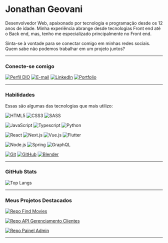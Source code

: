 # Jonathan Geovani

Desenvolvedor Web, apaixonado por tecnologia e programação desde os 12 anos de idade. Minha experiência abrange desde tecnologias Front end até o Back end, mas, tenho me especializado principalmente no Front end.

Sinta-se à vontade para se conectar comigo em minhas redes sociais. Quem sabe não podemos trabalhar em um projeto juntos?

---

### Conecte-se comigo

[![Perfil DIO](https://img.shields.io/badge/-Meu%20Perfil%20na%20DIO-30A3DC?style=for-the-badge)](https://www.dio.me/users/dongeovanimenor/)
[![E-mail](https://img.shields.io/badge/-Email-000?style=for-the-badge&logo=microsoft-outlook&logoColor=E94D5F)](mailto:dongeovanimenor@gmail.com)
[![LinkedIn](https://img.shields.io/badge/-LinkedIn-000?style=for-the-badge&logo=linkedin&logoColor=30A3DC)](https://www.linkedin.com/in/jonathan-geovani/)
[![Portfolio](https://img.shields.io/badge/-Portfólio-000?style=for-the-badge&logo=vercel&logoColor=FAFAFA)](https://jonathangeovani.vercel.app/)

---

### Habilidades

Essas são algumas das tecnologias que mais utilizo:

![HTML5](https://img.shields.io/badge/HTML-000?style=for-the-badge&logo=html5&logoColor=E34F26)
![CSS3](https://img.shields.io/badge/CSS3-000?style=for-the-badge&logo=css3&logoColor=1572B6)
![SASS](https://img.shields.io/badge/SASS-000?style=for-the-badge&logo=sass&logoColor=CC6699)

![JavaScript](https://img.shields.io/badge/JavaScript-000?style=for-the-badge&logo=javascript&logoColor=F7DF1E)
![Typescript](https://img.shields.io/badge/Typescript-000?style=for-the-badge&logo=typescript&logoColor=3178C6)
![Python](https://img.shields.io/badge/Python-000?style=for-the-badge&logo=python&logoColor=3776AB)

![React](https://img.shields.io/badge/React-000?style=for-the-badge&logo=react&logoColor=61DAFB)
![Next.js](https://img.shields.io/badge/Next.js-000?style=for-the-badge&logo=next.js&logoColor=FFFFFF)
![Vue.js](https://img.shields.io/badge/Vue.js-000?style=for-the-badge&logo=vue.js&logoColor=4FC08D)
![Flutter](https://img.shields.io/badge/Flutter-000?style=for-the-badge&logo=flutter&logoColor=02569B)

![Node.js](https://img.shields.io/badge/Node.js-000?style=for-the-badge&logo=node.js&logoColor=339933)
![Spring](https://img.shields.io/badge/Spring-000?style=for-the-badge&logo=spring&logoColor=6DB33F)
![GraphQL](https://img.shields.io/badge/GraphQL-000?style=for-the-badge&logo=graphql&logoColor=E10098)

[![Git](https://img.shields.io/badge/Git-000?style=for-the-badge&logo=git&logoColor=F05032)](https://git-scm.com/doc)
[![GitHub](https://img.shields.io/badge/GitHub-000?style=for-the-badge&logo=github&logoColor=FFFFFF)](https://docs.github.com/)
[![Blender](https://img.shields.io/badge/Blender-000?style=for-the-badge&logo=blender&logoColor=E87D0D)](https://blender.org/)

---

### GitHub Stats

![Top Langs](https://github-readme-stats-git-masterrstaa-rickstaa.vercel.app/api/top-langs/?username=jonathangeovani&layout=compact&bg_color=000&border_color=30A3DC&title_color=E94D5F&text_color=FFF)

---

### Meus Projetos Destacados

[![Repo Find Movies](https://github-readme-stats.vercel.app/api/pin/?username=jonathangeovani&repo=find-movies-react&bg_color=000&border_color=30A3DC&show_icons=true&icon_color=30A3DC&title_color=E94D5F&text_color=FFF)](https://github.com/jonathangeovani/find-movies-react)

[![Repo API Gerenciamento Clientes](https://github-readme-stats.vercel.app/api/pin/?username=jonathangeovani&repo=first-spring-boot-rest-api&bg_color=000&border_color=30A3DC&show_icons=true&icon_color=30A3DC&title_color=E94D5F&text_color=FFF)](https://github.com/jonathangeovani/first-spring-boot-rest-api)

[![Repo Painel Admin](https://github-readme-stats.vercel.app/api/pin/?username=jonathangeovani&repo=painel-admin-react&bg_color=000&border_color=30A3DC&show_icons=true&icon_color=30A3DC&title_color=E94D5F&text_color=FFF)](https://github.com/jonathangeovani/painel-admin-react)

---
